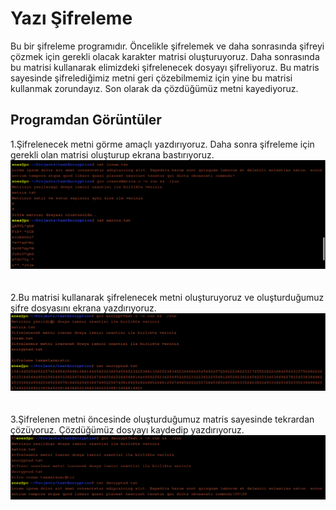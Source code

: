 # Yazı Şifreleme
Bu bir şifreleme programıdır. Öncelikle şifrelemek ve daha sonrasında şifreyi çözmek için gerekli olacak karakter matrisi oluşturuyoruz. 
Daha sonrasında bu matrisi kullanarak elimizdeki şifrelenecek dosyayı şifreliyoruz. 
Bu matris sayesinde şifrelediğimiz metni geri çözebilmemiz için yine bu matrisi kullanmak zorundayız.
Son olarak da çözdüğümüz metni kayediyoruz.


## Programdan Görüntüler

1.Şifrelenecek metni görme amaçlı yazdırıyoruz. Daha sonra şifreleme için gerekli olan matrisi oluşturup ekrana bastırıyoruz.
<br/>
![1. fotoğraf](./Images/1.png)
<br/> <br/> <br/>
2.Bu matrisi kullanarak şifrelenecek metni oluşturuyoruz ve oluşturduğumuz şifre dosyasını ekrana yazdırıyoruz.
<br/>
![2. fotoğraf](./Images/2.png)
<br/> <br/> <br/>
3.Şifrelenen metni öncesinde oluşturduğumuz matris sayesinde tekrardan çözüyoruz. Çözdüğümüz dosyayı kaydedip yazdırıyoruz.
<br/>
![3. fotoğraf](./Images/3.png)
<br/> <br/> <br/>
